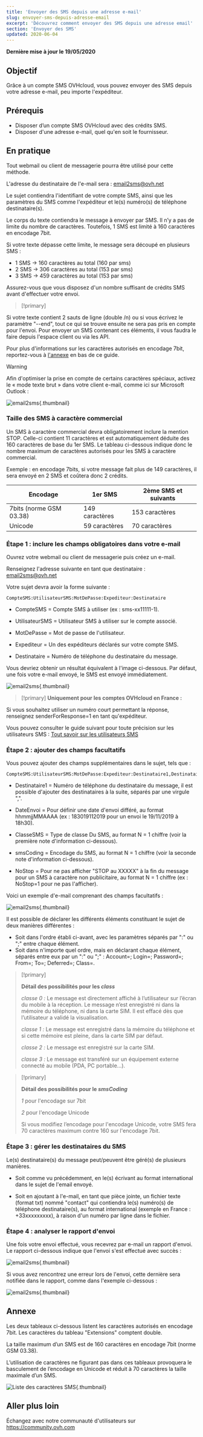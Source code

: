 ```yaml
---
title: 'Envoyer des SMS depuis une adresse e-mail'
slug: envoyer-sms-depuis-adresse-email
excerpt: 'Découvrez comment envoyer des SMS depuis une adresse email'
section: 'Envoyer des SMS'
updated: 2020-06-04
---
```


**Dernière mise à jour le 19/05/2020**

## Objectif

Grâce à un compte SMS OVHcloud, vous pouvez envoyer des SMS depuis votre adresse e-mail, peu importe l'expéditeur.

## Prérequis

- Disposer d’un compte SMS OVHcloud avec des crédits SMS.
- Disposer d'une adresse e-mail, quel qu'en soit le fournisseur.


## En pratique

Tout webmail ou client de messagerie pourra être utilisé pour cette méthode.

L'adresse du destinataire de l'e-mail sera : email2sms@ovh.net

Le sujet contiendra l'identifiant de votre compte SMS, ainsi que les paramètres du SMS comme l'expéditeur et le(s) numéro(s) de téléphone destinataire(s).

Le corps du texte contiendra le message à envoyer par SMS. Il n’y a pas de limite du nombre de caractères. Toutefois, 1 SMS est limité à 160 caractères en encodage 7bit.

Si votre texte dépasse cette limite, le message sera découpé en plusieurs SMS :

- 1 SMS -> 160 caractères au total (160 par sms)
- 2 SMS -> 306 caractères au total (153 par sms)
- 3 SMS -> 459 caractères au total (153 par sms)

Assurez-vous que vous disposez d'un nombre suffisant de crédits SMS avant d'effectuer votre envoi.

> [!primary]
>
Si votre texte contient 2 sauts de ligne (double /n) ou si vous écrivez le paramètre "--end", tout ce qui se trouve ensuite ne sera pas pris en compte pour l'envoi.
Pour envoyer un SMS contenant ces éléments, il vous faudra le faire depuis l'espace client ou via les API.
>

Pour plus d'informations sur les caractères autorisés en encodage 7bit, reportez-vous à [l'annexe](./#annexe) en bas de ce guide.

> [!warning]
>
> Afin d'optimiser la prise en compte de certains caractères spéciaux, activez le « mode texte brut » dans votre client e-mail, comme ici sur Microsoft Outlook :
> 
>  ![email2sms](images/plaintext01.png){.thumbnail}
>

### Taille des SMS à caractère commercial

Un SMS à caractère commercial devra obligatoirement inclure la mention STOP. Celle-ci contient 11 caractères et est automatiquement déduite des 160 caractères de base du 1er SMS.
Le tableau ci-dessous indique donc le nombre maximum de caractères autorisés pour les SMS à caractère commercial. 

Exemple : en encodage 7bits, si votre message fait plus de 149 caractères, il sera envoyé en 2 SMS et coûtera donc 2 crédits.

| Encodage | 1er SMS | 2ème SMS et suivants  |
|---|---|---|
| 7bits (norme GSM 03.38) | 149 caractères | 153 caractères |
| Unicode | 59 caractères | 70 caractères  |

### Étape 1 : inclure les champs obligatoires dans votre e-mail

Ouvrez votre webmail ou client de messagerie puis créez un e-mail. 

Renseignez l'adresse suivante en tant que destinataire : email2sms@ovh.net

Votre sujet devra avoir la forme suivante : 


```
CompteSMS:UtilisateurSMS:MotDePasse:Expediteur:Destinataire
```



- CompteSMS = Compte SMS à utiliser (ex : sms-xx11111-1).

- UtilisateurSMS = Utilisateur SMS à utiliser sur le compte associé.

- MotDePasse = Mot de passe de l'utilisateur.

- Expediteur = Un des expéditeurs déclarés sur votre compte SMS.

- Destinataire = Numéro de téléphone du destinataire du message.

Vous devriez obtenir un résultat équivalent à l'image ci-dessous. Par défaut, une fois votre e-mail envoyé, le SMS est envoyé immédiatement.


![email2sms](images/send-sms-through-email1.png){.thumbnail}

> [!primary]
>**Uniquement pour les comptes OVHcloud en France :**
>
Si vous souhaitez utiliser un numéro court permettant la réponse, renseignez senderForResponse=1 en tant qu'expéditeur.
>

Vous pouvez consulter le guide suivant pour toute précision sur les utilisateurs SMS : [Tout savoir sur les utilisateurs SMS](../tout_savoir_sur_les_utilisateurs_sms/)


### Étape 2 : ajouter des champs facultatifs

Vous pouvez ajouter des champs supplémentaires dans le sujet, tels que :


```
CompteSMS:UtilisateurSMS:MotDePasse:Expediteur:Destinataire1,Destinataire2:DateEnvoi:ClasseSMS:smsCoding:NoStop
```



- Destinataire1 = Numéro de téléphone du destinataire du message, il est possible d'ajouter des destinataires à la suite, séparés par une virgule ",".

- DateEnvoi = Pour définir une date d'envoi différé, au format hhmmjjMMAAAA (ex : 183019112019 pour un envoi le 19/11/2019 à 18h30). 

- ClasseSMS = Type de classe Du SMS, au format N = 1 chiffre (voir la première note d'information ci-dessous).

- smsCoding = Encodage du SMS, au format N = 1 chiffre (voir la seconde note d'information ci-dessous).

- NoStop = Pour ne pas afficher "STOP au XXXXX" à la fin du message pour un SMS à caractère non publicitaire, au format N = 1 chiffre (ex : NoStop=1 pour ne pas l'afficher).

Voici un exemple d'e-mail comprenant des champs facultatifs :

![email2sms](images/send-sms-through-email3.png){.thumbnail}

Il est possible de déclarer les différents éléments constituant le sujet de deux manières différentes :

- Soit dans l'ordre établi ci-avant, avec les paramètres séparés par ":" ou ";" entre chaque élément.
- Soit dans n'importe quel ordre, mais en déclarant chaque élément, séparés entre eux par un ":" ou ";" : Account=; Login=; Password=; From=; To=; Deferred=; Class=.

> [!primary]
>
> **Détail des possibilités pour les *class***
> 
> *classe 0 :* Le message est directement affiché à l’utilisateur sur l’écran du mobile à la réception. Le message n’est enregistré ni dans la mémoire du téléphone, ni dans la carte SIM. Il est effacé dès que l’utilisateur a validé la visualisation.
> 
> *classe 1 :* Le message est enregistré dans la mémoire du téléphone et si cette mémoire est pleine, dans la carte SIM par défaut.
> 
> *classe 2 :* Le message est enregistré sur la carte SIM.
> 
> *classe 3 :* Le message est transféré sur un équipement externe connecté au mobile (PDA, PC portable…).
>

> [!primary]
>
> **Détail des possibilités pour le *smsCoding***
> 
> *1* pour l'encodage sur 7bit
> 
> *2* pour l'encodage Unicode
> 
>Si vous modifiez l’encodage pour l'encodage Unicode, votre SMS fera 70 caractères maximum contre 160 sur l'encodage 7bit.
>

### Étape 3 : gérer les destinataires du SMS

Le(s) destinataire(s) du message peut/peuvent être géré(s) de plusieurs manières.


- Soit comme vu précédemment, en le(s) écrivant au format international dans le sujet de l'email envoyé.

- Soit en ajoutant à l'e-mail, en tant que pièce jointe, un fichier texte (format txt) nommé "contact" qui contiendra le(s) numéro(s) de téléphone destinataire(s), au format international (exemple en France : +33xxxxxxxxx), à raison d'un numéro par ligne dans le fichier.



### Étape 4 : analyser le rapport d'envoi

Une fois votre envoi effectué, vous recevrez par e-mail un rapport d'envoi. Le rapport ci-dessous indique que l'envoi s'est effectué avec succès :

![email2sms](images/send-sms-through-email4.png){.thumbnail}

Si vous avez rencontrez une erreur lors de l'envoi, cette dernière sera notifiée dans le rapport, comme dans l'exemple ci-dessous :

![email2sms](images/send-sms-through-email5.png){.thumbnail}

## Annexe

Les deux tableaux ci-dessous listent les caractères autorisés en encodage 7bit. Les caractères du tableau "Extensions" comptent double. 

La taille maximum d’un SMS est de 160 caractères en encodage 7bit (norme GSM 03.38).

L’utilisation de caractères ne figurant pas dans ces tableaux provoquera le basculement de l’encodage en Unicode et réduit à 70 caractères la taille maximale d’un SMS.

![Liste des caractères SMS](images/smsauthorizedcharacters.png){.thumbnail}

## Aller plus loin

Échangez avec notre communauté d'utilisateurs sur <https://community.ovh.com>
